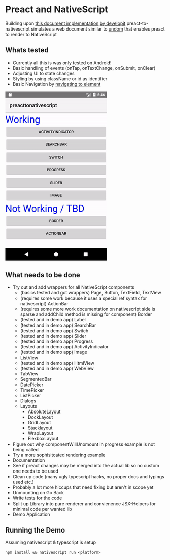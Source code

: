 # Preact and NativeScript

Building upon [this document implementation](https://github.com/staydecent/nativescript-preact/issues/4#issuecomment-323900569) [by developit](https://github.com/developit) preact-to-nativescript simulates a web document similar to [undom](https://github.com/developit/undom) that enables preact to render to NativeScript

## Whats tested
- Currently all this is was only tested on Android!
- Basic handling of events (onTap, onTextChange, onSubmit, onClear)
- Adjusting UI to state changes
- Styling by using className or id as identifier
- Basic Navigation by [navigating to element](https://docs.nativescript.org/core-concepts/navigation#example-3--how-to-navigate-to-a-page-dynamically-created-via-code)

![Demo](https://github.com/Hizoul/proposal-for-preact-to-nativescript/raw/master/demo.gif)

## What needs to be done
- Try out and add wrappers for all NativeScript components
  - (basics tested and got wrappers) Page, Button, TextField, TextView
  - (requires some work because it uses a special ref syntax for nativescript) ActionBar
  - (requires some more work documentation on nativescript side is sparse and addChild method is missing for component) Border
  - (tested and in demo app) Label
  - (tested and in demo app) SearchBar
  - (tested and in demo app) Switch
  - (tested and in demo app) Slider
  - (tested and in demo app) Progress
  - (tested and in demo app) ActivityIndicator
  - (tested and in demo app) Image
  - ListView
  - (tested and in demo app) HtmlView
  - (tested and in demo app) WebView
  - TabView
  - SegmentedBar
  - DatePicker
  - TimePicker
  - ListPicker
  - Dialogs
  - Layouts
    - AbsoluteLayout
    - DockLayout
    - GridLayout
    - Stacklayout
    - WrapLayout
    - FlexboxLayout
- Figure out why componentWillUnomount in progress example is not being called
- Try a more sophisitcated rendering example
- Documentation
- See if preact changes may be merged into the actual lib so no custom one needs to be used
- Clean up code (many ugly typescript hacks, no proper docs and typings used etc.)
- Probably a lot more hiccups that need fixing but aren't in scope yet
- Unmounting on Go Back
- Write tests for the code
- Split up Library into pure renderer and convienence JSX-Helpers for minimal code per wanted lib
- Demo Application
## Running the Demo
Assuming nativescript & typescript is setup

`npm install && nativescript run <platform>`
